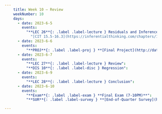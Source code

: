 ```yaml
---
    title: Week 10 – Review
    weekNumber: 10
    days:
      - date: 2023-6-5
        events:
          "**LEC 26**{: .label .label-lecture } Residuals and Inference":
            "[CIT 15.5-16.3](https://inferentialthinking.com/chapters/15/5/Visual_Diagnostics.html)"
      - date: 2023-6-6
        events:
          "**PROJ**{: .label .label-proj } **[Final Project](http://datahub.ucsd.edu/user-redirect/git-sync?repo=https://github.com/dsc-courses/dsc10-2023-sp&subPath=projects/final-project/final-project.ipynb)** (see [partner guidelines](project-partners))":
      - date: 2023-6-7
        events:
          "**LEC 27**{: .label .label-lecture } Review":
          "**DIS 10**{: .label .label-disc } Regression":
      - date: 2023-6-9
        events:
          "**LEC 28**{: .label .label-lecture } Conclusion":
      - date: 2023-6-10
        events:
          "**Exam**{: .label .label-exam } **Final Exam (7-10PM)**":
          "**SUR**{: .label .label-survey } **[End-of-Quarter Survey](https://docs.google.com/forms/d/e/1FAIpQLSefDOyTsn4b9poc3I5iCbgdtXAnMnAxIjuiyHt5PHwpYoMIlg/viewform) + [CAPEs](https://cape.ucsd.edu) (due 8AM)**":

---
```



